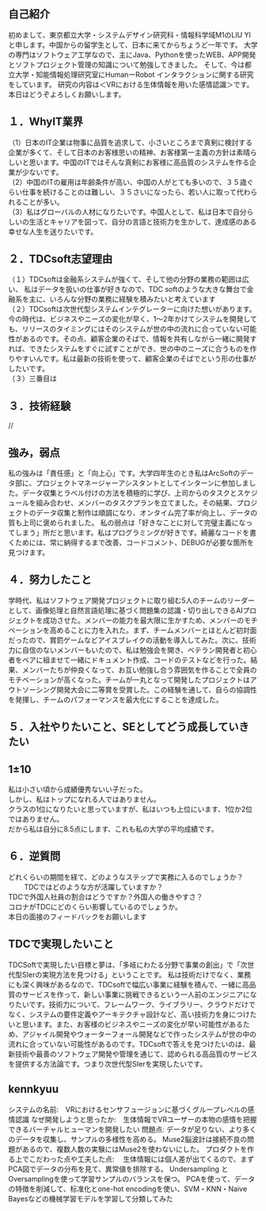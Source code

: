 ## 自己紹介
初めまして、東京都立大学・システムデザイン研究科・情報科学域M1のLIU YIと申します。中国からの留学生として、日本に来てからちょうど一年です。 
大学の専門はソフトウェア工学なので、主にJava、Pythonを使ったWEB、APP開発とソフトプロジェクト管理の知識について勉強してきました。 
そして、今は都立大学・知能情報処理研究室にHumanーRobot インタラクションに関する研究をしています。 研究の内容は＜VRにおける生体情報を用いた感情認識＞です。
本日はどうぞよろしくお願いします。

## １．WhyIT業界　　
（1）日本のIT企業は物事に品質を追求して、小さいところまで真剣に検討する企業が多くて、そして日本のお客様思いの精神、お客様第一主義の方針は素晴らしいと思います。中国のITではそんな真剣にお客様に高品質のシステムを作る企業が少ないです。  
（2）中国のITの雇用は年齢条件が高い、中国の人がとても多いので、３５歳ぐらい仕事を続けることのは難しい、３５さいになったら、若い人に取って代わられることが多い。  
（3）私はグローバルの人材になりたいです。中国人として、私は日本で自分らしいの生活とキャリアを図って、自分の言語と技術力を生かして、達成感のある幸せな人生を送りたいです。  

## ２．TDCsoft志望理由
（１）TDCsoftは金融系システムが強くて、そして他の分野の業務の範囲は広い、
私はデータを扱いの仕事が好きなので、TDC softのような大きな舞台で金融系を主に、いろんな分野の業務に経験を積みたいと考えています  
（２）TDCsoftは次世代型システムインテグレーターに向けた想いがあります。今の時代は、ビジネスやニーズの変化が早く、1～2年かけてシステムを開発しても、リリースのタイミングにはそのシステムが世の中の流れに合っていない可能性があるのです。その点、顧客企業のそばで、情報を共有しながら一緒に開発すれば、できたシステムをすぐに試すことができ、世の中のニーズに合うものを作りやすいんです。私は最新の技術を使って、顧客企業のそばでという形の仕事がしたいです。  
（３）三番目は

## ３．技術経験
//
## 強み，弱点
私の強みは「責任感」と「向上心」です。大学四年生のとき私はArcSoftのデータ部に、プロジェクトマネージャーアシスタントとしてインターンに参加しました。データ収集とラベル付けの方法を積極的に学び、上司からのタスクとスケジュールを組み合わせ、メンバーのタスクプランを立てました。その結果、プロジェクトのデータ収集と制作は順調になり、オンタイム完了率が向上し、データの質も上司に褒められました。 私の弱点は「好きなことに対して完璧主義になってしまう」所だと思います。私はプログラミングが好きです。綺麗なコードを書くためには、常に納得するまで改善、コードコメント、DEBUGが必要な箇所を見つけます。

## ４．努力したこと
学時代、私はソフトウェア開発プロジェクトに取り組む5人のチームのリーダーとして、画像処理と自然言語処理に基づく問題集の認識・切り出しできるAIプロジェクトを成功させた。メンバーの能力を最大限に生かすため、メンバーのモチベーションを高めることに力を入れた。まず、チームメンバーとほとんど初対面だったので、賞罰ゲームなどアイスブレイクの活動を導入してみた。次に、技術力に自信のないメンバーもいたので、私は勉強会を開き、ベテラン開発者と初心者をペアに組ませて一緒にドキュメント作成、コードのテストなどを行った。結果、メンバーたちが仲良くなって、お互い勉強し合う雰囲気を作ることで全員のモチベーションが高くなった。チームが一丸となって開発したプロジェクトはアウトソーシング開発大会に二等賞を受賞した。この経験を通して、自らの協調性を発揮し、チームのパフォーマンスを最大化にすることを達成した。  

## ５．入社やりたいこと、SEとしてどう成長していきたい
## 1±10
私は小さい頃から成績優秀ないい子だった。  
しかし、私はトップになれる人ではありません。  
クラスの1位になりたいと思っていますが、私はいつも上位にいます、1位か2位ではありません。  
だから私は自分に8.5点にします、これも私の大学の平均成績です。  

## ６．逆質問
どれくらいの期間を経て、どのようなステップで実務に入るのでしょうか？   　　 
TDCではどのような方が活躍していますか？  
TDCで外国人社員の割合はどうですか？外国人の働きやすさ？  
コロナがTDCにどのくらい影響しているのでしょうか。  
本日の面接のフィードバックをお願いします 

## TDCで実現したいこと
TDCSoftで実現したい目標と夢は、「多岐にわたる分野で事業の創出」で「次世代型SIerの実現方法を見つける」ということです。
私は技術だけでなく、業務にも深く興味があるなので、TDCsoftで幅広い事業に経験を積んで、一緒に高品質のサービスを作って、新しい事業に挑戦できるという一人前のエンジニアになりたいです。技術力について、フレームワーク、ライブラリー、クラウドだけでなく、システムの要件定義やアーキテクチャ設計など、高い技術力を身につけたいと思います。また、お客様のビジネスやニーズの変化が早い可能性があるため、アジャイル開発やウォーターフォール開発などで作ったシステムが世の中の流れに合っていない可能性があるのです。TDCsoftで答えを見つけたいのは、最新技術や最善のソフトウェア開発や管理を通じて、認められる高品質のサービスを提供する方法論です。つまり次世代型SIerを実現したいです。

## kennkyuu
システムの名前:　VRにおけるセンサフュージョンに基づくグループレベルの感情認識
なぜ開発しようと思ったか:　生体情報でVRユーザーの本物の感情を把握できるバーチャルヒューマンを開発したい
問題点: データが足りない、より多くのデータを収集し、サンプルの多様性を高める。 Muse2脳波計は接続不良の問題があるので、複数人数の実験にはMuse2を使わないにした。
プロダクトを作る上でこだわった点や工夫した点:　 生体情報には個人差が出てくるので、まずPCA図でデータの分布を見て、異常値を排除する。 Undersampling とOversamplingを使って学習サンプルのバランスを保つ。 PCAを使って、データの特徴を削減して、标准化とone-hot encodingを使い、SVM・KNN・Naive Bayesなどの機械学習モデルを学習して分類してみた
